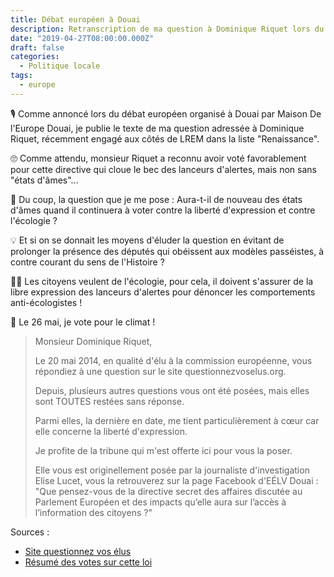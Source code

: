 ```yaml
---
title: Débat européen à Douai
description: Retranscription de ma question à Dominique Riquet lors du débat européen à Douai.
date: "2019-04-27T08:00:00.000Z"
draft: false
categories:
  - Politique locale
tags:
  - europe
---
```


🎙️ Comme annoncé lors du débat européen organisé à Douai par Maison De l'Europe Douai, je publie le texte de ma question adressée à Dominique Riquet, récemment engagé aux côtés de LREM dans la liste "Renaissance".

🙄 Comme attendu, monsieur Riquet a reconnu avoir voté favorablement pour cette directive qui cloue le bec des lanceurs d'alertes, mais non sans "états d'âmes"...

🤔 Du coup, la question que je me pose : Aura-t-il de nouveau des états d'âmes quand il continuera à voter contre la liberté d'expression et contre l'écologie ?

💡 Et si on se donnait les moyens d'éluder la question en évitant de prolonger la présence des députés qui obéissent aux modèles passéistes, à contre courant du sens de l'Histoire ?

✊🏿 Les citoyens veulent de l'écologie, pour cela, il doivent s'assurer de la libre expression des lanceurs d'alertes pour dénoncer les comportements anti-écologistes !

🙋 Le 26 mai, je vote pour le climat !

> Monsieur Dominique Riquet,
> 
> Le 20 mai 2014, en qualité d'élu à la commission européenne, vous répondiez à une question sur le site questionnezvoselus.org.
> 
> Depuis, plusieurs autres questions vous ont été posées, mais elles sont TOUTES restées sans réponse.
> 
> Parmi elles, la dernière en date, me tient particulièrement à cœur car elle concerne la liberté d'expression.
> 
> Je profite de la tribune qui m'est offerte ici pour vous la poser.
> 
> Elle vous est originellement posée par la journaliste d'investigation Elise Lucet, vous la retrouverez sur la page Facebook d'EÉLV Douai :
> "Que pensez-vous de la directive secret des affaires discutée au Parlement Européen et des impacts qu’elle aura sur l’accès à l’information des citoyens ?"

Sources :
- [Site questionnez vos élus](https://questionnezvoselus.org/users/dominique-riquet)
- [Résumé des votes sur cette loi](https://corporateeurope.org/en/power-lobbies/2016/04/trade-secrets-who-voted-what)
